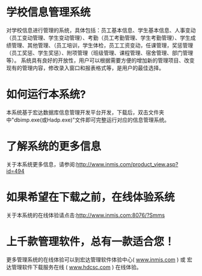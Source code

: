 # 学校信息管理系统

对学校信息进行管理的系统，具体包括：员工基本信息、学生基本信息、人事变动（员工变动管理、学生变动管理）、考勤（员工考勤管理、学生考勤管理）、学生成绩管理、其他管理、（员工培训，学生体检，员工工资变动，任课管理，奖惩管理（员工奖惩、学生奖惩）、附项管理（班级管理、课程管理、宿舍管理、部门管理等）。 系统具有良好的开放性，用户可以根据需要方便的增加新的管理项目、改变现有的管理内容，修改录入窗口和报表格式等，是用户的最佳选择。

# 如何运行本系统?

本系统基于宏达数据库信息管理开发平台开发，下载后，双击文件夹中"dbimp.exe(或Hadp.exe)"文件即可完整运行对应的信息管理系统。

# 了解系统的更多信息

关于本系统更多信息，请参阅:http://www.inmis.com/product_view.asp?id=494

# 如果希望在下载之前，在线体验系统

关于本系统的在线体验请点击:http://www.inmis.com:8076/?Smms

# 上千款管理软件，总有一款适合您！

更多管理系统的在线体验可以到宏达管理软件体验中心( www.inmis.com ) 或 宏达管理软件下载服务在线 ( www.hdcsc.com ) 在线体验。

